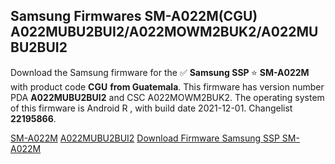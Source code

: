 <h2>Samsung Firmwares SM-A022M(CGU) A022MUBU2BUI2/A022MOWM2BUK2/A022MUBU2BUI2</h2>
Download the Samsung firmware for the ✅ <strong>Samsung SSP </strong> ⭐ <strong>SM-A022M</strong> with product code <strong>CGU</strong> <strong> from Guatemala</strong>. This firmware has version number PDA <strong>A022MUBU2BUI2</strong> and CSC A022MOWM2BUK2. The operating system of this firmware is Android R , with build date 2021-12-01. Changelist <strong>22195866</strong>.


[SM-A022M](https://samfirm.shop/samsung/model/SM-A022M)
[A022MUBU2BUI2](https://samfirm.shop/samsung/pda/A022MUBU2BUI2)
[Download Firmware Samsung SSP SM-A022M](https://samfirm.shop/samsung/firmware/479260)
